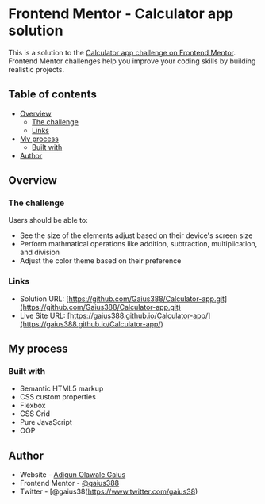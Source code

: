# Frontend Mentor - Calculator app solution

This is a solution to the [Calculator app challenge on Frontend Mentor](https://www.frontendmentor.io/challenges/calculator-app-9lteq5N29). Frontend Mentor challenges help you improve your coding skills by building realistic projects. 

## Table of contents

- [Overview](#overview)
  - [The challenge](#the-challenge)
  - [Links](#links)
- [My process](#my-process)
  - [Built with](#built-with)
- [Author](#author)

## Overview

### The challenge

Users should be able to:

- See the size of the elements adjust based on their device's screen size
- Perform mathmatical operations like addition, subtraction, multiplication, and division
- Adjust the color theme based on their preference


### Links

- Solution URL: [https://github.com/Gaius388/Calculator-app.git](https://github.com/Gaius388/Calculator-app.git)
- Live Site URL: [https://gaius388.github.io/Calculator-app/](https://gaius388.github.io/Calculator-app/)

## My process

### Built with

- Semantic HTML5 markup
- CSS custom properties
- Flexbox
- CSS Grid
- Pure JavaScript
- OOP


## Author

- Website - [Adigun Olawale Gaius](https://github.com/Gaius388)
- Frontend Mentor - [@gaius388](https://www.frontendmentor.io/profile/gaius388)
- Twitter - [@gaius38(https://www.twitter.com/gaius38)

